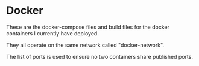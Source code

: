 # Docker
These are the docker-compose files and build files for the docker containers I currently have deployed.

They all operate on the same network called "docker-network".

The list of ports is used to ensure no two containers share published ports.
